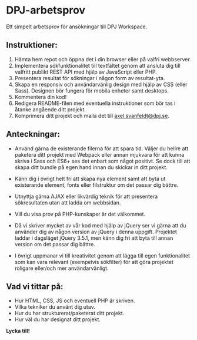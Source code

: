 # DPJ-arbetsprov
Ett simpelt arbetsprov för ansökningar till DPJ Workspace.

## Instruktioner:
1. Hämta hem repot och öppna det i din browser eller på valfri webbserver.
2. Implementera sökfunktionalitet till textfältet genom att ansluta dig till valfritt publikt REST API med hjälp av JavaScript eller PHP.
3. Presentera resultat för sökningar i någon form av resultat-yta.
4. Skapa en responsiv och användarvänlig design med hjälp av CSS (eller Sass). Designen bör fungera för mobila enheter samt desktops.
5. Kommentera din kod!
6. Redigera README-filen med eventuella instruktioner som bör tas i åtanke angående ditt projekt.
7. Komprimera ditt projekt och maila det till axel.svanfeldt@dpj.se.

## Anteckningar:
- Använd gärna de existerande filerna för att spara tid. Väljer du hellre att paketera ditt projekt med Webpack eller annan mjukvara för att kunna skriva i Sass och ES6+ ses det enbart som något positivt. Se dock till att skapa ditt bundle på egen hand innan du skickar in ditt projekt.
- Känn dig i övrigt helt fri att skapa nya element samt att byta ut existerande element, fonts eller filstruktur om det passar dig bättre.
- Utnyttja gärna AJAX eller likvärdig teknik för att presentera sökresultaten utan att ladda om webbsidan.
- Vill du visa prov på PHP-kunskaper är det välkommet.
- Då vi skriver mycket av vår kod med hjälp av jQuery ser vi gärna att du använder dig av någon version av jQuery i denna uppgift. Projektet laddar i dagsläget jQuery 3.5.1, men känn dig fri att byta till annan version om det passar dig bättre.

- I övrigt uppmanar vi till kreativitet genom att lägga till egen funktionalitet som kan vara relevant (exempelvis sökfilter) för att göra projektet roligare eller/och mer användarvänligt.

## Vad vi tittar på:
- Hur HTML, CSS, JS och eventuell PHP är skriven.
- Vilka tekniker du använt dig utav.
- Hur du har strukturerat/paketerat ditt projekt.
- Hur väl du har designat ditt projekt.

**Lycka till!**
